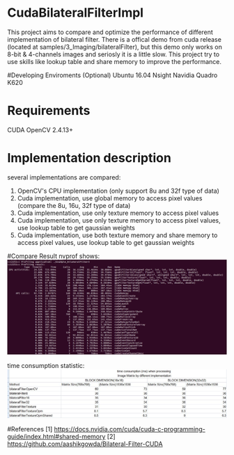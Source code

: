 # CudaBilateralFilterImpl
This project aims to compare and optimize the performance of different implementation of bilateral filter.
There is a offical demo from cuda release (located at samples/3_Imaging/bilateralFilter), but this demo only works on 8-bit & 4-channels images
and seriosly it is a little slow. This project try to use skills like lookup table and share memory to improve the performance.

#Developing Enviroments (Optional)
Ubuntu 16.04
Nsight
Navidia Quadro K620

# Requirements
CUDA
OpenCV 2.4.13+

# Implementation description
several implementations are compared:
1. OpenCV's CPU implementation (only support 8u and 32f type of data)
2. Cuda implementation, use global memory to access pixel values (compare the 8u, 16u, 32f type of data)
3. Cuda implementation, use only texture memory to access pixel values 
4. Cuda implementation, use only texture memory to access pixel values, use lookup table to get gaussian weights
5. Cuda implementation, use both texture memory and share memory to access pixel values, use lookup table to get gaussian weights

#Compare Result
nvprof shows:
![image](https://github.com/tstc435/CudaBilateralFilterImpl/raw/master/images/nvprof_of_bilateral_filter.png)

time consumption statistic:
![image](https://github.com/tstc435/CudaBilateralFilterImpl/raw/master/images/compare_result.JPG)

#References
[1] https://docs.nvidia.com/cuda/cuda-c-programming-guide/index.html#shared-memory
[2] https://github.com/aashikgowda/Bilateral-Filter-CUDA